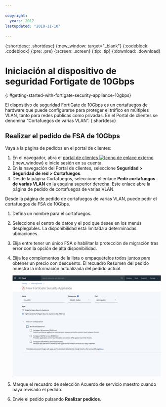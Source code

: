 ```yaml
---

copyright:
  years: 2017
lastupdated: "2018-11-10"

---
```


{:shortdesc: .shortdesc}
{:new_window: target="_blank"}
{:codeblock: .codeblock}
{:pre: .pre}
{:screen: .screen}
{:tip: .tip}
{:download: .download}

# Iniciación al dispositivo de seguridad Fortigate de 10Gbps
{: #getting-started-with-fortigate-security-appliance-10gbps}

El dispositivo de seguridad FortiGate de 10Gbps es un cortafuegos de hardware que puede configurarse para proteger el tráfico en múltiples VLAN, tanto para redes públicas como privadas. En el Portal de clientes se denomina “Cortafuegos de varias VLAN”.
{:shortdesc}

## Realizar el pedido de FSA de 10Gbps

Vaya a la página de pedidos en el portal de clientes:

1. En el navegador, abra el [portal de clientes ![Icono de enlace externo](../../icons/launch-glyph.svg "Icono de enlace externo")](https://control.softlayer.com/){:new_window} e inicie sesión en su cuenta.
2. En la navegación del Portal de clientes, seleccione **Seguridad > Seguridad de red > Cortafuegos**.
3. Desde la página Cortafuegos, seleccione el enlace **Pedir cortafuegos de varias VLAN** en la esquina superior derecha. Este enlace abre la página de pedido de cortafuegos de varias VLAN.

Desde la página de pedido de cortafuegos de varias VLAN, puede pedir el cortafuegos de FSA de 10Gbps.

1. Defina un nombre para el cortafuegos.
2. Seleccione el centro de datos y el pod que desee en los menús desplegables. La disponibilidad está limitada a determinadas ubicaciones.
3. Elija entre tener un único FSA o habilitar la protección de migración tras error con la opción de alta disponibilidad.
4. Elija los complementos de la lista o empaquételos todos juntos para obtener un precio con descuento. El recuadro Resumen del pedido muestra la información actualizada del pedido actual.

	<img src="images/ordering.png" alt="dibujo" style="width: 600px;"/>

5. Marque el recuadro de selección Acuerdo de servicio maestro cuando haya revisado el pedido.
6. Envíe el pedido pulsando **Realizar pedidos**.

